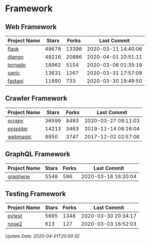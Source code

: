 # Framework

## Web Framework

| Project Name | Stars | Forks | Last Commit |
| ------------ | ----- | ----- | ----------- |
| [flask](https://github.com/pallets/flask) | 49678 | 13396 | 2020-03-11 14:40:06 |
| [django](https://github.com/django/django) | 48216 | 20886 | 2020-04-01 10:51:11 |
| [tornado](https://github.com/tornadoweb/tornado) | 18962 | 5154 | 2020-03-06 01:35:19 |
| [sanic](https://github.com/huge-success/sanic) | 13631 | 1267 | 2020-03-31 17:57:09 |
| [fastapi](https://github.com/tiangolo/fastapi) | 11890 | 733 | 2020-03-30 19:49:50 |

## Crawler Framework

| Project Name | Stars | Forks | Last Commit |
| ------------ | ----- | ----- | ----------- |
| [scrapy](https://github.com/scrapy/scrapy) | 36599 | 8493 | 2020-03-27 09:11:03 |
| [pyspider](https://github.com/binux/pyspider) | 14213 | 3463 | 2019-11-14 06:16:04 |
| [webmagic](https://github.com/code4craft/webmagic) | 8850 | 3747 | 2017-12-02 02:57:06 |

## GraphQL Framework

| Project Name | Stars | Forks | Last Commit |
| ------------ | ----- | ----- | ----------- |
| [graphene](https://github.com/graphql-python/graphene) | 5548 | 596 | 2020-03-16 16:20:04 |

## Testing Framework

| Project Name | Stars | Forks | Last Commit |
| ------------ | ----- | ----- | ----------- |
| [pytest](https://github.com/pytest-dev/pytest) | 5695 | 1348 | 2020-03-30 20:34:17 |
| [nose2](https://github.com/nose-devs/nose2) | 613 | 127 | 2020-03-03 16:52:03 |

*Update Date: 2020-04-01T20:00:32*